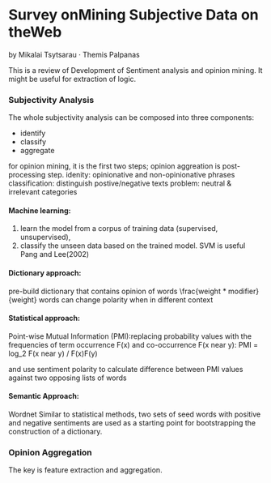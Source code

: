 # Survey onMining Subjective Data on theWeb
by Mikalai Tsytsarau · Themis Palpanas

This is a review of Development of Sentiment analysis and opinion mining. It might be useful for extraction of logic. 

### Subjectivity Analysis 
The whole subjectivity analysis can be composed into three components:
* identify 
* classify
* aggregate 

for opinion mining, it is the first two steps; opinion aggreation is post-processing step. 
idenity: opinionative and non-opinionative phrases 
classification: distinguish postive/negative texts 
    problem: neutral & irrelevant categories 


#### Machine learning: 
1) learn the model from a corpus of training data (supervised, unsupervised),
2) classify the unseen data based on the trained model.
SVM is useful Pang and Lee(2002)

#### Dictionary approach: 
pre-build dictionary that contains opinion of words 
\frac{weight * modifier}{weight}
words can change polarity when in different context 

#### Statistical approach: 
Point-wise Mutual Information (PMI):replacing probability values with the frequencies of term occurrence F(x) and co-occurrence F(x near y):
PMI = log_2 F(x near y) / F(x)F(y)

and use sentiment polarity to calculate difference between PMI values against two opposing lists of words 

#### Semantic Approach: 
Wordnet 
Similar to statistical methods, two sets of seed words with positive and negative sentiments are used as a starting point for bootstrapping the construction of a dictionary.

### Opinion Aggregation 
The key is feature extraction and aggregation. 